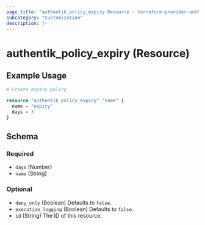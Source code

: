 ```yaml
---
page_title: "authentik_policy_expiry Resource - terraform-provider-authentik"
subcategory: "Customization"
description: |-
---
```


# authentik_policy_expiry (Resource)

## Example Usage

```terraform
# Create expiry policy

resource "authentik_policy_expiry" "name" {
  name = "expiry"
  days = 3
}
```

<!-- schema generated by tfplugindocs -->
## Schema

### Required

- `days` (Number)
- `name` (String)

### Optional

- `deny_only` (Boolean) Defaults to `false`.
- `execution_logging` (Boolean) Defaults to `false`.
- `id` (String) The ID of this resource.
